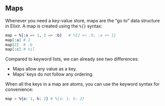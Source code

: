 ## Maps[](https://elixir-lang.org/getting-started/keywords-and-maps.html#maps)

Whenever you need a key-value store, maps are the “go to” data structure in Elixir. A map is created using the `%{}` syntax:

```elixir
map = %{:a => 1, 2 => :b}	# %{2 => :b, :a => 1}
map[:a]	# 1
map[2]	# :b
map[:c]	# nil
```

Compared to keyword lists, we can already see two differences:

-   Maps allow any value as a key.
-   Maps’ keys do not follow any ordering.

When all the keys in a map are atoms, you can use the keyword syntax for convenience:

```elixir
map = %{a: 1, b: 2}	# %{a: 1, b: 2}
```
